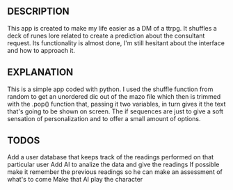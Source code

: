 ## DESCRIPTION
This app is created to make my life easier as a DM of a ttrpg. It shuffles a deck of runes lore related to create a prediction about the consultant request.
Its functionality is almost done, I'm still hesitant about the interface and how to approach it.

## EXPLANATION
This is a simple app coded with python.
I used the shuffle function from random to get an unordered dic out of the mazo file which then is trimmed with the .pop() function that, passing it two variables, in turn gives it the text that's going to be shown on screen. 
The if sequences are just to give a soft sensation of personalization and to offer a small amount of options.

## TODOS
Add a user database that keeps track of the readings performed on that particular user
Add AI to analize the data and give the readings
If possible make it remember the previous readings so he can make an assessment of what's to come
Make that AI play the character